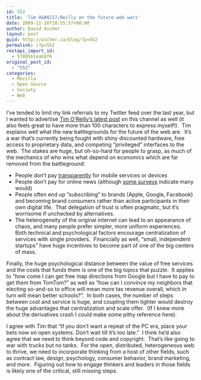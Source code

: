 ```yaml
---
id: 552
title: 'Tim O&#8217;Reilly on the future web wars'
date: 2009-11-16T18:55:57+00:00
author: David Ascher
layout: post
guid: http://ascher.ca/blog/?p=552
permalink: /?p=552
restapi_import_id:
  - 5780561eab8f6
original_post_id:
  - "552"
categories:
  - Mozilla
  - Open Source
  - Society
  - Web
---
```

I&#8217;ve tended to limit my link referrals to my Twitter feed over the last year, but I wanted to advertise [Tim O&#8217;Reilly&#8217;s latest post](http://radar.oreilly.com/2009/11/the-war-for-the-web.html) on this channel as well (it also feels great to have more than 100 characters to express myself!).  Tim explains well what the new battlegrounds for the future of the web are.  It&#8217;s a war that&#8217;s currently being fought with shiny discounted hardware, free access to proprietary data, and competing &#8220;privileged&#8221; interfaces to the web.  The stakes are huge, but oh-so-hard for people to grasp, as much of the mechanics of who wins what depend on economics which are far removed from the battleground:

  * People don&#8217;t pay [transparently](http://www.nytimes.com/2009/11/15/business/15price.html?scp=1&sq=mobile%20weird%20iphone&st=Search) for mobile services or devices
  * People don&#8217;t pay for online news (although [some surveys](http://www.nytimes.com/2009/11/16/business/media/16paywall.html?bl) indicate many would)
  * People often end up &#8220;subscribing&#8221; to brands (Apple, Google, Facebook) and becoming brand consumers rather than active participants in their own digital life.  That delegation of trust is often pragmatic, but it&#8217;s worrisome if unchecked by alternatives.
  * The heterogeneity of the original internet can lead to an appearance of chaos, and many people prefer simpler, more uniform experiences.  Both technical and psychological factors encourage centralization of services with single providers.  Financially as well, &#8220;small, independent startups&#8221; have huge incentives to become part of one of the big centers of mass.

Finally, the huge psychological distance between the value of free services and the costs that funds them is one of the big topics that puzzle.  It applies to &#8220;how come I can get free map directions from Google but I have to pay to get them from TomTom?&#8221; as well as &#8220;how can I convince my neighbors that electing so-and-so to office will mean more tax revenue overall, which in turn will mean better schools?&#8221;.  In both cases, the number of steps between cost and service is huge, and coupling them tighter would destroy the huge advantages that centralization and scale offer.  (If I knew more about the derivatives crash I could make some pithy reference here).

I agree with Tim that &#8220;If you don&#8217;t want a repeat of the PC era, place your bets now on open systems. Don&#8217;t wait till it&#8217;s too late.&#8221;  I think he&#8217;d also agree that we need to think beyond code and copyright.  That&#8217;s like going to war with trucks but no tanks.  For the open, distributed, heterogeneous web to thrive, we need to incorporate thinking from a host of other fields, such as contract law, design, psychology, consumer behavior, brand marketing, and more.  Figuring out how to engage thinkers and leaders in those fields is likely one of the critical, still missing steps.